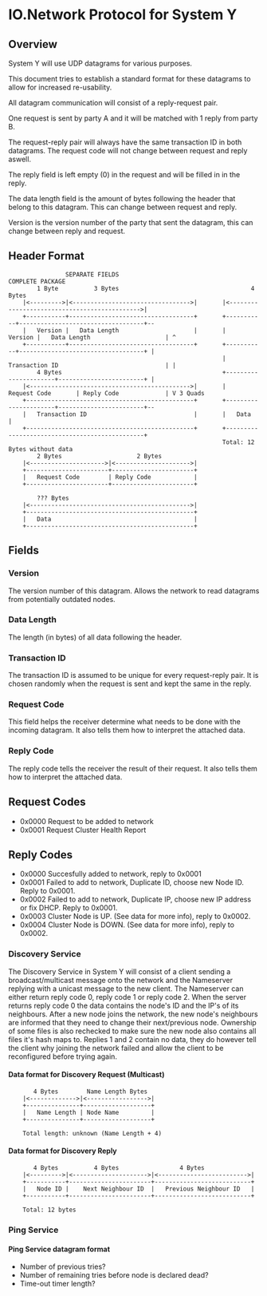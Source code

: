 # IO.Network Protocol for System Y
## Overview
System Y will use UDP datagrams for various purposes.

This document tries to establish a standard format for these datagrams to allow for increased re-usability.

All datagram communication will consist of a reply-request pair.

One request is sent by party A and it will be matched with 1 reply from party B.

The request-reply pair will always have the same transaction ID in both datagrams. The request code will not change between request and reply aswell.

The reply field is left empty (0) in the request and will be filled in in the reply.

The data length field is the amount of bytes following the header that belong to this datagram. This can change between request and reply.

Version is the version number of the party that sent the datagram, this can change between reply and request.

## Header Format

```
                SEPARATE FIELDS                                         COMPLETE PACKAGE
        1 Byte          3 Bytes                                     4 Bytes
    |<--------->|<--------------------------------->|       |<--------------------------------------------->|
    +-----------+-----------------------------------+       +-----------+-----------------------------------+--
    |   Version |   Data Length                     |       |   Version |   Data Length                     | ^
    +-----------+-----------------------------------+       +-----------+-----------------------------------+ |
                                                            |   Transaction ID                              | |
        4 Bytes                                             +----------------------+------------------------+ |
    |<--------------------------------------------->|       |   Request Code       | Reply Code             | V 3 Quads
    +-----------------------------------------------+       +----------------------+------------------------+--
    |   Transaction ID                              |       |   Data                                        |
    +-----------------------------------------------+       +-----------------------------------------------+
                                                            Total: 12 Bytes without data
        2 Bytes                     2 Bytes
    |<--------------------->|<--------------------->|
    +-----------------------+-----------------------+
    |   Request Code        | Reply Code            |
    +-----------------------+-----------------------+
    
        ??? Bytes
    |<--------------------------------------------->|
    +-----------------------------------------------+
    |   Data                                        |
    +-----------------------------------------------+
```

## Fields

### Version
The version number of this datagram. Allows the network to read datagrams from potentially outdated nodes.

### Data Length
The length (in bytes) of all data following the header.

### Transaction ID
The transaction ID is assumed to be unique for every request-reply pair. It is chosen randomly when the request is sent and kept the same in the reply.

### Request Code
This field helps the receiver determine what needs to be done with the incoming datagram. It also tells them how to interpret the attached data.


### Reply Code
The reply code tells the receiver the result of their request. It also tells them how to interpret the attached data.

## Request Codes

- 0x0000  Request to be added to network
- 0x0001  Request Cluster Health Report

## Reply Codes

- 0x0000  Succesfully added to network, reply to 0x0001
- 0x0001  Failed to add to network, Duplicate ID, choose new Node ID. Reply to 0x0001.
- 0x0002  Failed to add to network, Duplicate IP, choose new IP address or fix DHCP. Reply to 0x0001.
- 0x0003  Cluster Node is UP. (See data for more info), reply to 0x0002.
- 0x0004  Cluster Node is DOWN. (See data for more info), reply to 0x0002.

### Discovery Service
The Discovery Service in System Y will consist of a client sending a broadcast/multicast message onto the network and the Nameserver replying with a unicast message to the new client.
The Nameserver can either return reply code 0, reply code 1 or reply code 2.
When the server returns reply code 0 the data contains the node's ID and the IP's of its neighbours.
After a new node joins the network, the new node's neighbours are informed that they need to change their next/previous node.
Ownership of some files is also rechecked to make sure the new node also contains all files it's hash maps to.
Replies 1 and 2 contain no data, they do however tell the client why joining the network failed and allow the client to be reconfigured before trying again.


#### Data format for Discovery Request (Multicast)
```
       4 Bytes        Name Length Bytes
    |<------------->|<----------------->|
    +---------------+-------------------+
    |   Name Length | Node Name         |
    +---------------+-------------------+

    Total length: unknown (Name Length + 4)
```

#### Data format for Discovery Reply
```
       4 Bytes          4 Bytes                 4 Bytes
    |<--------->|<--------------------->|<------------------------->|
    +-----------+-----------------------+---------------------------+
    |   Node ID |    Next Neighbour ID  |   Previous Neighbour ID   |
    +-----------+-----------------------+---------------------------+

    Total: 12 bytes
```

### Ping Service

#### Ping Service datagram format
- Number of previous tries?
- Number of remaining tries before node is declared dead?
- Time-out timer length?
